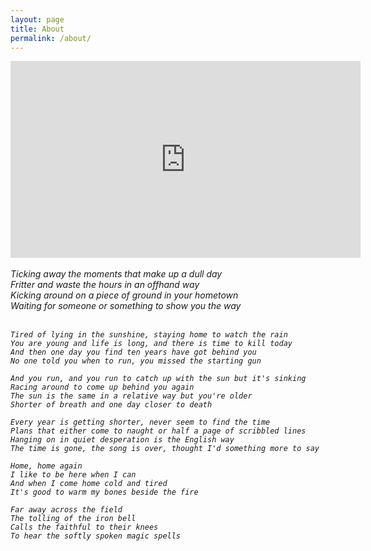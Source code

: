 ```yaml
---
layout: page
title: About
permalink: /about/
---
```


<iframe width="560" height="315" src="https://www.youtube.com/embed/Qr0-7Ds79zo" title="YouTube video player" frameborder="0" allow="accelerometer; autoplay; clipboard-write; encrypted-media; gyroscope; picture-in-picture" allowfullscreen></iframe>

<div><em style="white-space: pre-line">
    Ticking away the moments that make up a dull day
    Fritter and waste the hours in an offhand way
    Kicking around on a piece of ground in your hometown
    Waiting for someone or something to show you the way

    Tired of lying in the sunshine, staying home to watch the rain
    You are young and life is long, and there is time to kill today
    And then one day you find ten years have got behind you
    No one told you when to run, you missed the starting gun

    And you run, and you run to catch up with the sun but it's sinking
    Racing around to come up behind you again
    The sun is the same in a relative way but you're older
    Shorter of breath and one day closer to death

    Every year is getting shorter, never seem to find the time
    Plans that either come to naught or half a page of scribbled lines
    Hanging on in quiet desperation is the English way
    The time is gone, the song is over, thought I'd something more to say

    Home, home again
    I like to be here when I can
    And when I come home cold and tired
    It's good to warm my bones beside the fire

    Far away across the field
    The tolling of the iron bell
    Calls the faithful to their knees
    To hear the softly spoken magic spells
</em></div>
